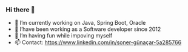 ### Hi there 👋

- 🔭 I’m currently working on Java, Spring Boot, Oracle
- 🌱 I’have been working as a Software developer since 2012
- 👯 I’m having fun while impoving myself
- 📫 Contact: https://www.linkedin.com/in/soner-günaçar-5a285766
